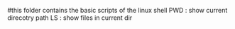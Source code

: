 #this folder contains the basic scripts of the linux shell
PWD : show current direcotry path
LS : show files in current dir

